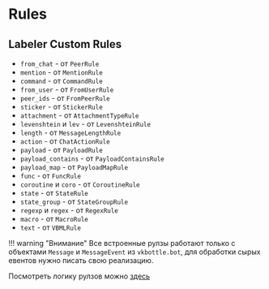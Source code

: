 # Rules

## Labeler Custom Rules

- `from_chat` - от `PeerRule`
- `mention` - от `MentionRule`
- `command` - от `CommandRule`
- `from_user` - от `FromUserRule`
- `peer_ids` - от `FromPeerRule`
- `sticker` - от `StickerRule`
- `attachment` - от `AttachmentTypeRule`
- `levenshtein` и `lev` - от `LevenshteinRule`
- `length` - от `MessageLengthRule`
- `action` - от `ChatActionRule`
- `payload` - от `PayloadRule`
- `payload_contains` - от `PayloadContainsRule`
- `payload_map` - от `PayloadMapRule`
- `func` - от `FuncRule`
- `coroutine` и `coro` - от `CoroutineRule`
- `state` - от `StateRule`
- `state_group` - от `StateGroupRule`
- `regexp` и `regex` - от `RegexRule`
- `macro` - от `MacroRule`
- `text` - от `VBMLRule`

!!! warning "Внимание"
    Все встроенные рулзы работают только с объектами `Message` и `MessageEvent` из `vkbottle.bot`, для обработки сырых евентов нужно писать свою реализацию.

Посмотреть логику рулзов можно [здесь](https://github.com/vkbottle/vkbottle/blob/master/vkbottle/dispatch/rules/base.py)

